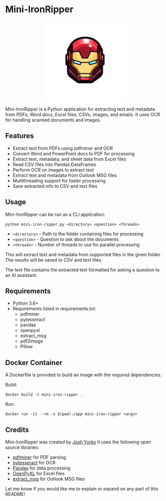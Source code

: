

# Mini-IronRipper


<div style="text-align:center">
  <img src="utils/logo.png" alt="Logo" width="50%">
</div>


Mini-IronRipper is a Python application for extracting text and metadata from PDFs, Word docs, Excel files, CSVs, images, and emails. It uses OCR for handling scanned documents and images.

## Features

- Extract text from PDFs using pdfminer and OCR 
- Convert Word and PowerPoint docs to PDF for processing
- Extract text, metadata, and sheet data from Excel files
- Read CSV files into Pandas DataFrames
- Perform OCR on images to extract text
- Extract text and metadata from Outlook MSG files
- Multithreading support for faster processing
- Save extracted info to CSV and text files

## Usage

Mini-IronRipper can be run as a CLI application:

```
python mini-iron-ripper.py <directory> <question> <threads> 
```

- `<directory>` - Path to the folder containing files for processing 
- `<question>` - Question to ask about the documents
- `<threads>` - Number of threads to use for parallel processing

This will extract text and metadata from supported files in the given folder. The results will be saved to CSV and text files.

The text file contains the extracted text formatted for asking a question to an AI assistant.

## Requirements

- Python 3.6+
- Requirements listed in requirements.txt:
  - pdfminer
  - pytesseract
  - pandas 
  - openpyxl
  - extract_msg
  - pdf2image
  - Pillow

## Docker Container

A Dockerfile is provided to build an image with the required dependencies. 

Build:

```
docker build -t mini-iron-ripper .
```

Run:

```
docker run -it --rm -v $(pwd):/app mini-iron-ripper <args>
```

## Credits

Mini-IronRipper was created by [Josh Yorko](https://github.com/joshyorko) It uses the following open source libraries:

- [pdfminer](https://github.com/euske/pdfminer) for PDF parsing
- [pytesseract](https://github.com/madmaze/pytesseract) for OCR
- [Pandas](https://github.com/pandas-dev/pandas) for data processing
- [OpenPyXL](https://openpyxl.readthedocs.io/en/stable/) for Excel files
- [extract_msg](https://github.com/mattgwwalker/msg-extractor) for Outlook MSG files

Let me know if you would like me to explain or expand on any part of this README!